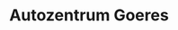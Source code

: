 ---
title: "Autozentrum Goeres"
url: /ruesselsheim-am-main/autozentrum-goeres-stahlstrasse/
shop: Autohaus
---
